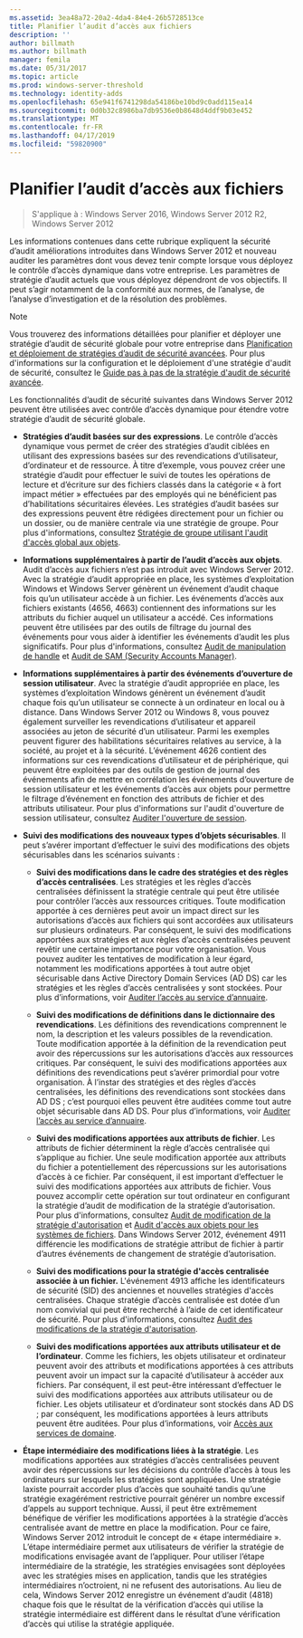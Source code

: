 ```yaml
---
ms.assetid: 3ea48a72-20a2-4da4-84e4-26b5728513ce
title: Planifier l’audit d’accès aux fichiers
description: ''
author: billmath
ms.author: billmath
manager: femila
ms.date: 05/31/2017
ms.topic: article
ms.prod: windows-server-threshold
ms.technology: identity-adds
ms.openlocfilehash: 65e941f6741298da54186be10bd9c0add115ea14
ms.sourcegitcommit: 0d0b32c8986ba7db9536e0b8648d4ddf9b03e452
ms.translationtype: MT
ms.contentlocale: fr-FR
ms.lasthandoff: 04/17/2019
ms.locfileid: "59820900"
---
```

# <a name="plan-for-file-access-auditing"></a>Planifier l’audit d’accès aux fichiers

>S'applique à : Windows Server 2016, Windows Server 2012 R2, Windows Server 2012

Les informations contenues dans cette rubrique expliquent la sécurité d’audit améliorations introduites dans Windows Server 2012 et nouveau auditer les paramètres dont vous devez tenir compte lorsque vous déployez le contrôle d’accès dynamique dans votre entreprise. Les paramètres de stratégie d’audit actuels que vous déployez dépendront de vos objectifs. Il peut s’agir notamment de la conformité aux normes, de l’analyse, de l’analyse d’investigation et de la résolution des problèmes.  
  
> [!NOTE]  
> Vous trouverez des informations détaillées pour planifier et déployer une stratégie d’audit de sécurité globale pour votre entreprise dans [Planification et déploiement de stratégies d’audit de sécurité avancées](https://go.microsoft.com/fwlink/?LinkID=191139). Pour plus d'informations sur la configuration et le déploiement d'une stratégie d'audit de sécurité, consultez le [Guide pas à pas de la stratégie d'audit de sécurité avancée](https://go.microsoft.com/fwlink/?LinkID=191141).  
  
Les fonctionnalités d’audit de sécurité suivantes dans Windows Server 2012 peuvent être utilisées avec contrôle d’accès dynamique pour étendre votre stratégie d’audit de sécurité globale.  
  
-   **Stratégies d’audit basées sur des expressions**. Le contrôle d’accès dynamique vous permet de créer des stratégies d’audit ciblées en utilisant des expressions basées sur des revendications d’utilisateur, d’ordinateur et de ressource. À titre d’exemple, vous pouvez créer une stratégie d’audit pour effectuer le suivi de toutes les opérations de lecture et d’écriture sur des fichiers classés dans la catégorie « à fort impact métier » effectuées par des employés qui ne bénéficient pas d’habilitations sécuritaires élevées. Les stratégies d’audit basées sur des expressions peuvent être rédigées directement pour un fichier ou un dossier, ou de manière centrale via une stratégie de groupe. Pour plus d'informations, consultez [Stratégie de groupe utilisant l'audit d'accès global aux objets](https://go.microsoft.com/fwlink/?LinkId=241498).  
  
-   **Informations supplémentaires à partir de l’audit d’accès aux objets**. Audit d’accès aux fichiers n’est pas introduit avec Windows Server 2012. Avec la stratégie d’audit appropriée en place, les systèmes d’exploitation Windows et Windows Server génèrent un événement d’audit chaque fois qu’un utilisateur accède à un fichier. Les événements d’accès aux fichiers existants (4656, 4663) contiennent des informations sur les attributs du fichier auquel un utilisateur a accédé. Ces informations peuvent être utilisées par des outils de filtrage du journal des événements pour vous aider à identifier les événements d’audit les plus significatifs. Pour plus d'informations, consultez [Audit de manipulation de handle](https://technet.microsoft.com//library/dd772626(WS.10).aspx) et [Audit de SAM (Security Accounts Manager)](https://go.microsoft.com/fwlink/?LinkId=241501).  
  
-   **Informations supplémentaires à partir des événements d’ouverture de session utilisateur**. Avec la stratégie d’audit appropriée en place, les systèmes d’exploitation Windows génèrent un événement d’audit chaque fois qu’un utilisateur se connecte à un ordinateur en local ou à distance. Dans Windows Server 2012 ou Windows 8, vous pouvez également surveiller les revendications d’utilisateur et appareil associées au jeton de sécurité d’un utilisateur. Parmi les exemples peuvent figurer des habilitations sécuritaires relatives au service, à la société, au projet et à la sécurité. L’événement 4626 contient des informations sur ces revendications d’utilisateur et de périphérique, qui peuvent être exploitées par des outils de gestion de journal des événements afin de mettre en corrélation les événements d’ouverture de session utilisateur et les événements d’accès aux objets pour permettre le filtrage d’événement en fonction des attributs de fichier et des attributs utilisateur. Pour plus d'informations sur l'audit d'ouverture de session utilisateur, consultez [Auditer l'ouverture de session](https://go.microsoft.com/fwlink/?LinkId=241502).  
  
-   **Suivi des modifications des nouveaux types d’objets sécurisables**. Il peut s’avérer important d’effectuer le suivi des modifications des objets sécurisables dans les scénarios suivants :  
  
    -   **Suivi des modifications dans le cadre des stratégies et des règles d’accès centralisées**. Les stratégies et les règles d’accès centralisées définissent la stratégie centrale qui peut être utilisée pour contrôler l’accès aux ressources critiques. Toute modification apportée à ces dernières peut avoir un impact direct sur les autorisations d’accès aux fichiers qui sont accordées aux utilisateurs sur plusieurs ordinateurs. Par conséquent, le suivi des modifications apportées aux stratégies et aux règles d’accès centralisées peuvent revêtir une certaine importance pour votre organisation. Vous pouvez auditer les tentatives de modification à leur égard, notamment les modifications apportées à tout autre objet sécurisable dans Active Directory Domain Services (AD DS) car les stratégies et les règles d’accès centralisées y sont stockées. Pour plus d’informations, voir [Auditer l’accès au service d’annuaire](https://technet.microsoft.com/library/dd941618(WS.10).aspx).  
  
    -   **Suivi des modifications de définitions dans le dictionnaire des revendications**. Les définitions des revendications comprennent le nom, la description et les valeurs possibles de la revendication. Toute modification apportée à la définition de la revendication peut avoir des répercussions sur les autorisations d’accès aux ressources critiques. Par conséquent, le suivi des modifications apportées aux définitions des revendications peut s’avérer primordial pour votre organisation. À l’instar des stratégies et des règles d’accès centralisées, les définitions des revendications sont stockées dans AD DS ; c’est pourquoi elles peuvent être auditées comme tout autre objet sécurisable dans AD DS. Pour plus d’informations, voir [Auditer l’accès au service d’annuaire](https://technet.microsoft.com/library/dd941618(WS.10).aspx).  
  
    -   **Suivi des modifications apportées aux attributs de fichier**. Les attributs de fichier déterminent la règle d’accès centralisée qui s’applique au fichier. Une seule modification apportée aux attributs du fichier a potentiellement des répercussions sur les autorisations d’accès à ce fichier. Par conséquent, il est important d’effectuer le suivi des modifications apportées aux attributs de fichier. Vous pouvez accomplir cette opération sur tout ordinateur en configurant la stratégie d’audit de modification de la stratégie d’autorisation. Pour plus d'informations, consultez [Audit de modification de la stratégie d'autorisation](https://go.microsoft.com/fwlink/?LinkId=241504) et [Audit d'accès aux objets pour les systèmes de fichiers](https://go.microsoft.com/fwlink/?LinkId=241505). Dans Windows Server 2012, événement 4911 différencie les modifications de stratégie attribut de fichier à partir d’autres événements de changement de stratégie d’autorisation.  
  
    -   **Suivi des modifications pour la stratégie d'accès centralisée associée à un fichier.** L'événement 4913 affiche les identificateurs de sécurité (SID) des anciennes et nouvelles stratégies d'accès centralisées. Chaque stratégie d’accès centralisée est dotée d’un nom convivial qui peut être recherché à l’aide de cet identificateur de sécurité. Pour plus d'informations, consultez [Audit des modifications de la stratégie d'autorisation](https://go.microsoft.com/fwlink/?LinkId=241504).  
  
    -   **Suivi des modifications apportées aux attributs utilisateur et de l’ordinateur**. Comme les fichiers, les objets utilisateur et ordinateur peuvent avoir des attributs et modifications apportées à ces attributs peuvent avoir un impact sur la capacité d’utilisateur à accéder aux fichiers. Par conséquent, il est peut-être intéressant d’effectuer le suivi des modifications apportées aux attributs utilisateur ou de fichier. Les objets utilisateur et d’ordinateur sont stockés dans AD DS ; par conséquent, les modifications apportées à leurs attributs peuvent être auditées. Pour plus d’informations, voir [Accès aux services de domaine](https://go.microsoft.com/fwlink/?LinkId=241508).  
  
-   **Étape intermédiaire des modifications liées à la stratégie**. Les modifications apportées aux stratégies d’accès centralisées peuvent avoir des répercussions sur les décisions du contrôle d’accès à tous les ordinateurs sur lesquels les stratégies sont appliquées. Une stratégie laxiste pourrait accorder plus d’accès que souhaité tandis qu’une stratégie exagérément restrictive pourrait générer un nombre excessif d’appels au support technique. Aussi, il peut être extrêmement bénéfique de vérifier les modifications apportées à la stratégie d’accès centralisée avant de mettre en place la modification. Pour ce faire, Windows Server 2012 introduit le concept de « étape intermédiaire ». L’étape intermédiaire permet aux utilisateurs de vérifier la stratégie de modifications envisagée avant de l’appliquer. Pour utiliser l’étape intermédiaire de la stratégie, les stratégies envisagées sont déployées avec les stratégies mises en application, tandis que les stratégies intermédiaires n’octroient, ni ne refusent des autorisations. Au lieu de cela, Windows Server 2012 enregistre un événement d’audit (4818) chaque fois que le résultat de la vérification d’accès qui utilise la stratégie intermédiaire est différent dans le résultat d’une vérification d’accès qui utilise la stratégie appliquée.  
  



